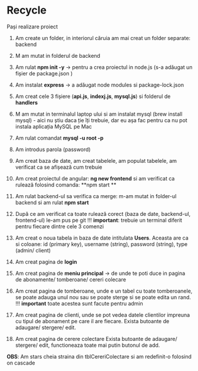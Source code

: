 # Recycle

Pași realizare proiect

1. Am create un folder, in interiorul căruia am mai creat un folder separate: backend
2. M am mutat in folderul de backend 
3. Am rulat **npm init -y** -> pentru a crea proiectul in node.js (s-a adăugat un fișier de package.json )
4. Am instalat **express** -> a adăugat node modules si package-lock.json 
5. Am creat cele 3 fișiere (**api.js**, **indexj.js**, **mysql.js**) si folderul de **handlers** 
6. M am mutat in terminalul laptop ului si am instalat mysql (brew install mysql) - aici nu știu daca ție îți trebuie, dar eu așa fac pentru ca nu pot instala aplicația MySQL pe Mac
7. Am rulat comandat **mysql -u root -p** 
8. Am introdus parola (password)
9. Am creat baza de date, am creat tabelele, am populat tabelele, am verificat ca se afișează cum trebuie 
10. Am creat proiectul de angular: **ng new frontend** si am verificat ca rulează folosind comanda: **npm start **
11. Am rulat backend-ul sa verifica ca merge: m-am mutat in folder-ul backend si am rulat **npm start**
12. După ce am verificat ca toate rulează corect (baza de date, backend-ul, frontend-ul) le-am pus pe git
    !!! **important**: trebuie un terminal diferit pentru fiecare dintre cele 3 comenzi

13. Am creat o noua tabela in baza de date intitulata **Users**. Aceasta are ca si coloane: id (primary key), username (string), password (string), type (admin/ client)
14. Am creat pagina de **login**
15. Am creat pagina de **meniu principal** -> de unde te poti duce in pagina de abonamente/ tomberoane/ cereri colecare
16. Am creat pagina de tomberoane, unde e un tabel cu toate tomberoanele, se poate adauga unul nou sau se poate sterge si se poate edita un rand.
    !!! **important** toate acestea sunt facute pentru admin
17. Am creat pagina de clienti, unde se pot vedea datele clientilor impreuna cu tipul de abonament pe care il are fiecare. Exista butoante de adaugare/ stergere/ edit.
18. Am creat pagina de cerere colectare Exista butoante de adaugare/ stergere/ edit, functioneaza toate mai putin butonul de add. 
    
**OBS**: Am stars cheia straina din tblCereriColectare si am redefinit-o folosind on cascade 
